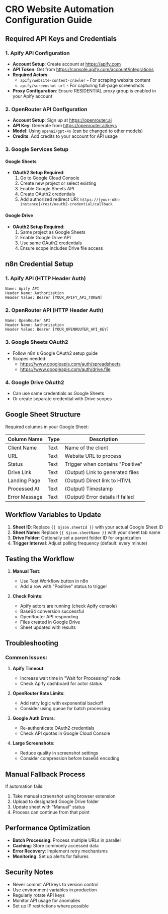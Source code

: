 # CRO Website Automation Configuration Guide

## Required API Keys and Credentials

### 1. Apify API Configuration
- **Account Setup**: Create account at https://apify.com
- **API Token**: Get from https://console.apify.com/account/integrations
- **Required Actors**:
  - `apify/website-content-crawler` - For scraping website content
  - `apify/screenshot-url` - For capturing full-page screenshots
- **Proxy Configuration**: Ensure RESIDENTIAL proxy group is enabled in your Apify account

### 2. OpenRouter API Configuration
- **Account Setup**: Sign up at https://openrouter.ai
- **API Key**: Generate from https://openrouter.ai/keys
- **Model**: Using `openai/gpt-4o` (can be changed to other models)
- **Credits**: Add credits to your account for API usage

### 3. Google Services Setup

#### Google Sheets
- **OAuth2 Setup Required**:
  1. Go to Google Cloud Console
  2. Create new project or select existing
  3. Enable Google Sheets API
  4. Create OAuth2 credentials
  5. Add authorized redirect URI: `https://[your-n8n-instance]/rest/oauth2-credential/callback`

#### Google Drive
- **OAuth2 Setup Required**:
  1. Same project as Google Sheets
  2. Enable Google Drive API
  3. Use same OAuth2 credentials
  4. Ensure scope includes Drive file access

## n8n Credential Setup

### 1. Apify API (HTTP Header Auth)
```
Name: Apify API
Header Name: Authorization
Header Value: Bearer [YOUR_APIFY_API_TOKEN]
```

### 2. OpenRouter API (HTTP Header Auth)
```
Name: OpenRouter API
Header Name: Authorization
Header Value: Bearer [YOUR_OPENROUTER_API_KEY]
```

### 3. Google Sheets OAuth2
- Follow n8n's Google OAuth2 setup guide
- Scopes needed:
  - https://www.googleapis.com/auth/spreadsheets
  - https://www.googleapis.com/auth/drive.file

### 4. Google Drive OAuth2
- Can use same credentials as Google Sheets
- Or create separate credential with Drive scopes

## Google Sheet Structure

Required columns in your Google Sheet:

| Column Name | Type | Description |
|------------|------|-------------|
| Client Name | Text | Name of the client |
| URL | Text | Website URL to process |
| Status | Text | Trigger when contains "Positive" |
| Drive Link | Text | (Output) Link to generated files |
| Landing Page | Text | (Output) Direct link to HTML |
| Processed At | Text | (Output) Timestamp |
| Error Message | Text | (Output) Error details if failed |

## Workflow Variables to Update

1. **Sheet ID**: Replace `{{ $json.sheetId }}` with your actual Google Sheet ID
2. **Sheet Name**: Replace `{{ $json.sheetName }}` with your sheet tab name
3. **Drive Folder**: Optionally set a parent folder ID for organization
4. **Trigger Interval**: Adjust polling frequency (default: every minute)

## Testing the Workflow

1. **Manual Test**:
   - Use Test Workflow button in n8n
   - Add a row with "Positive" status to trigger

2. **Check Points**:
   - Apify actors are running (check Apify console)
   - Base64 conversion successful
   - OpenRouter API responding
   - Files created in Google Drive
   - Sheet updated with results

## Troubleshooting

### Common Issues:

1. **Apify Timeout**:
   - Increase wait time in "Wait for Processing" node
   - Check Apify dashboard for actor status

2. **OpenRouter Rate Limits**:
   - Add retry logic with exponential backoff
   - Consider using queue for batch processing

3. **Google Auth Errors**:
   - Re-authenticate OAuth2 credentials
   - Check API quotas in Google Cloud Console

4. **Large Screenshots**:
   - Reduce quality in screenshot settings
   - Consider compression before base64 encoding

## Manual Fallback Process

If automation fails:

1. Take manual screenshot using browser extension
2. Upload to designated Google Drive folder
3. Update sheet with "Manual" status
4. Process can continue from that point

## Performance Optimization

- **Batch Processing**: Process multiple URLs in parallel
- **Caching**: Store commonly accessed data
- **Error Recovery**: Implement retry mechanisms
- **Monitoring**: Set up alerts for failures

## Security Notes

- Never commit API keys to version control
- Use environment variables in production
- Regularly rotate API keys
- Monitor API usage for anomalies
- Set up IP restrictions where possible